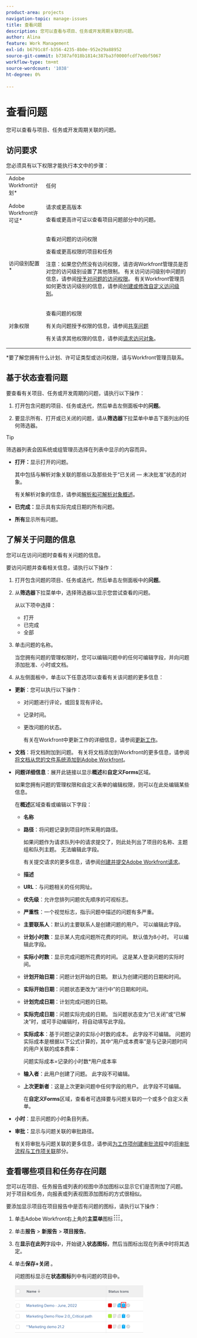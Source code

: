 ```yaml
---
product-area: projects
navigation-topic: manage-issues
title: 查看问题
description: 您可以查看与项目、任务或开发周期关联的问题。
author: Alina
feature: Work Management
exl-id: b6791c8f-b356-4235-8b0e-952e29a88952
source-git-commit: b7387af018b1814c387ba3f0000fcdf7e0bf5067
workflow-type: tm+mt
source-wordcount: '1038'
ht-degree: 0%

---
```


# 查看问题

您可以查看与项目、任务或开发周期关联的问题。

## 访问要求

您必须具有以下权限才能执行本文中的步骤：

<table style="table-layout:auto"> 
 <col> 
 <col> 
 <tbody> 
  <tr> 
   <td role="rowheader">Adobe Workfront计划*</td> 
   <td> <p>任何</p> </td> 
  </tr> 
  <tr> 
   <td role="rowheader">Adobe Workfront许可证*</td> 
   <td> <p>请求或更高版本</p> <p>查看或更高许可证以查看项目问题部分中的问题。</p> </td> 
  </tr> 
  <tr> 
   <td role="rowheader">访问级别配置*</td> 
   <td> <p>查看对问题的访问权限</p> <p>查看或更高权限的项目和任务</p> <p>注意：如果您仍然没有访问权限，请咨询Workfront管理员是否对您的访问级别设置了其他限制。 有关访问访问级别中问题的信息，请参阅<a href="../../../administration-and-setup/add-users/configure-and-grant-access/grant-access-issues.md" class="MCXref xref">授予对问题的访问权限</a>。 有关Workfront管理员如何更改访问级别的信息，请参阅<a href="../../../administration-and-setup/add-users/configure-and-grant-access/create-modify-access-levels.md" class="MCXref xref">创建或修改自定义访问级别</a>。 </p> </td> 
  </tr> 
  <tr> 
   <td role="rowheader">对象权限</td> 
   <td> <p>查看问题的权限</p> <p> 有关向问题授予权限的信息，请参阅<a href="../../../workfront-basics/grant-and-request-access-to-objects/share-an-issue.md" class="MCXref xref">共享问题</a></p> <p>有关请求其他权限的信息，请参阅<a href="../../../workfront-basics/grant-and-request-access-to-objects/request-access.md" class="MCXref xref">请求访问对象</a>。</p> </td> 
  </tr> 
 </tbody> 
</table>

&#42;要了解您拥有什么计划、许可证类型或访问权限，请与Workfront管理员联系。

## 基于状态查看问题

要查看有关项目、任务或开发周期的问题，请执行以下操作：

1. 打开包含问题的项目、任务或迭代，然后单击左侧面板中的&#x200B;**问题**。

1. 要显示所有、打开或已关闭的问题，请从&#x200B;**筛选器**&#x200B;下拉菜单中单击下面列出的任何筛选器。

>[!TIP]
>
>筛选器列表会因系统或组管理员选择在列表中显示的内容而异。

* **打开：**&#x200B;显示打开的问题。

  其中包括与解析对象关联的那些以及那些处于“已关闭 — 未决批准”状态的对象。

  有关解析对象的信息，请参阅[解析和可解析对象概述](../../../manage-work/issues/convert-issues/resolving-and-resolvable-objects.md)。

* **已完成：**&#x200B;显示具有实际完成日期的所有问题。
* **所有**&#x200B;显示所有问题。

## 了解关于问题的信息

您可以在访问问题时查看有关问题的信息。

要访问问题并查看相关信息，请执行以下操作：

1. 打开包含问题的项目、任务或迭代，然后单击左侧面板中的&#x200B;**问题**。
1. 从&#x200B;**筛选器**&#x200B;下拉菜单中，选择筛选器以显示您尝试查看的问题。

   从以下项中选择：

   * 打开
   * 已完成
   * 全部

1. 单击问题的名称。

   当您拥有问题的管理权限时，您可以编辑问题中的任何可编辑字段，并向问题添加批准、小时或文档。

1. 从左侧面板中，单击以下任意选项以查看有关该问题的更多信息：

* **更新**：您可以执行以下操作：

   * 对问题进行评论，或回复现有评论。
   * 记录时间。
   * 更改问题的状态。

     有关在Workfront中更新工作的详细信息，请参阅[更新工作](/help/quicksilver/workfront-basics/updating-work-items-and-viewing-updates/update-work.md)。

* **文档**：将文档附加到问题。 有关将文档添加到Workfront的更多信息，请参阅[将文档从您的文件系统添加到Adobe Workfront](../../../documents/adding-documents-to-workfront/add-documents-from-file-system.md)。

* **问题详细信息**：展开此链接以显示&#x200B;**概述**&#x200B;和&#x200B;**自定义Forms**&#x200B;区域。

  如果您拥有问题的管理权限和自定义表单的编辑权限，则可以在此处编辑某些信息。

  在&#x200B;**概述**&#x200B;区域查看或编辑以下字段：

   * **名称**
   * **路径**：将问题记录到项目时所采用的路径。

     如果问题作为请求队列中的请求提交了，则此处列出了项目的名称、主题组和队列主题。 无法编辑此字段。

     有关提交请求的更多信息，请参阅[创建并提交Adobe Workfront请求](../../../manage-work/requests/create-requests/create-submit-requests.md)。

   * **描述**
   * **URL**：与问题相关的任何网址。
   * **优先级**：允许您排列问题优先顺序的可视标志。
   * **严重性**：一个视觉标志，指示问题中描述的问题有多严重。
   * **主要联系人**：默认的主要联系人是创建问题的用户。 可以编辑此字段。
   * **计划小时数**：显示某人完成问题所花费的时间。 默认值为8小时。 可以编辑此字段。
   * **实际小时数**：显示完成问题所花费的时间。 这是某人登录问题的实际时间。
   * **计划开始日期**：问题计划开始的日期。 默认为创建问题的日期和时间。
   * **实际开始日期**：问题状态更改为“进行中”的日期和时间。
   * **计划完成日期**：计划完成问题的日期。
   * **实际完成日期**：问题实际完成的日期。 当问题状态变为“已关闭”或“已解决”时，或可手动编辑时，将自动填写此字段。
   * **实际成本**：基于问题记录的实际小时数的成本。 此字段不可编辑。 问题的实际成本是根据以下公式计算的，其中“用户成本费率”是与记录问题时间的用户关联的成本费率：

     问题实际成本=记录的小时数*用户成本率

   * **输入者**：此用户创建了问题。 此字段不可编辑。
   * **上次更新者**：这是上次更新问题中任何字段的用户。 此字段不可编辑。

     在&#x200B;**自定义Forms**&#x200B;区域，查看者可选择要与问题关联的一个或多个自定义表单。

* **小时**：显示问题的小时条目列表。
* **审批：**&#x200B;显示与问题关联的审批路径。

  有关将审批与问题关联的更多信息，请参阅[为工作项创建审批流程](../../../administration-and-setup/customize-workfront/configure-approval-milestone-processes/create-approval-processes.md)中的[将审批流程与工作项关联](../../../administration-and-setup/customize-workfront/configure-approval-milestone-processes/create-approval-processes.md#associating-the-approval-process-with-an-object)部分。

## 查看哪些项目和任务存在问题

您可以在项目、任务报告或列表的视图中添加图标以显示它们是否附加了问题。 对于项目和任务，向报表或列表视图添加图标的方式很相似。

要添加显示项目在项目报告中是否有问题的图标，请执行以下操作：

1. 单击Adobe Workfront右上角的&#x200B;**主菜单**&#x200B;图标![主菜单图标](assets/main-menu-icon.png)。
1. 单击&#x200B;**报告** > **新报告** > **项目报告**。
1. 在&#x200B;**显示在此列**&#x200B;字段中，开始键入&#x200B;**状态图标**，然后当图标出现在列表中时将其选定。

1. 单击&#x200B;**保存+关闭** 。

   问题图标显示在&#x200B;**状态图标**&#x200B;列中有问题的项目中。

   ![project_list_with_issue_icon.png](assets/project-list-with-issue-icon-350x132.png)

